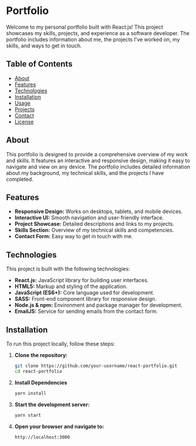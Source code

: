 # Portfolio

Welcome to my personal portfolio built with React.js! This project showcases my skills, projects, and experience as a software developer. The portfolio includes information about me, the projects I've worked on, my skills, and ways to get in touch.

## Table of Contents

- [About](#about)
- [Features](#features)
- [Technologies](#technologies)
- [Installation](#installation)
- [Usage](#usage)
- [Projects](#projects)
- [Contact](#contact)
- [License](#license)

## About

This portfolio is designed to provide a comprehensive overview of my work and skills. It features an interactive and responsive design, making it easy to navigate and view on any device. The portfolio includes detailed information about my background, my technical skills, and the projects I have completed.

## Features

- **Responsive Design:** Works on desktops, tablets, and mobile devices.
- **Interactive UI:** Smooth navigation and user-friendly interface.
- **Project Showcase:** Detailed descriptions and links to my projects.
- **Skills Section:** Overview of my technical skills and competencies.
- **Contact Form:** Easy way to get in touch with me.

## Technologies

This project is built with the following technologies:

- **React.js:** JavaScript library for building user interfaces.
- **HTML5:** Markup and styling of the application.
- **JavaScript (ES6+):** Core language used for development.
- **SASS:** Front-end component library for responsive design.
- **Node.js & npm:** Environment and package manager for development.
- **EmailJS:** Service for sending emails from the contact form.

## Installation

To run this project locally, follow these steps:

1. **Clone the repository:**
   ```bash
   git clone https://github.com/your-username/react-portfolio.git
   cd react-portfolio

2. **Install Dependencies**
    ```bash
    yarn install

3. **Start the development server:**
    ```bash
    yarn start

4. **Open your browser and navigate to:**
    ```bash
    http://localhost:3000